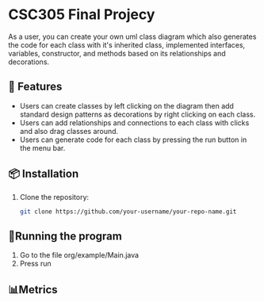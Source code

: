 # CSC305 Final Projecy

As a user, you can create your own uml class diagram which also generates the code for each class with it's inherited class, implemented interfaces, variables, constructor, and methods based on its relationships and decorations. 

## 🚀 Features

- Users can create classes by left clicking on the diagram then add standard design patterns as decorations by right clicking on each class.
- Users can add relationships and connections to each class with clicks and also drag classes around.
- Users can generate code for each class by pressing the run button in the menu bar.

## 📦 Installation

1. Clone the repository:
   ```bash
   git clone https://github.com/your-username/your-repo-name.git

## 🤔Running the program
1. Go to the file org/example/Main.java
2. Press run

## 📊Metrics
